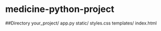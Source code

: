 # medicine-python-project

##Directory
your_project/
    app.py
    static/
        styles.css
    templates/
        index.html
